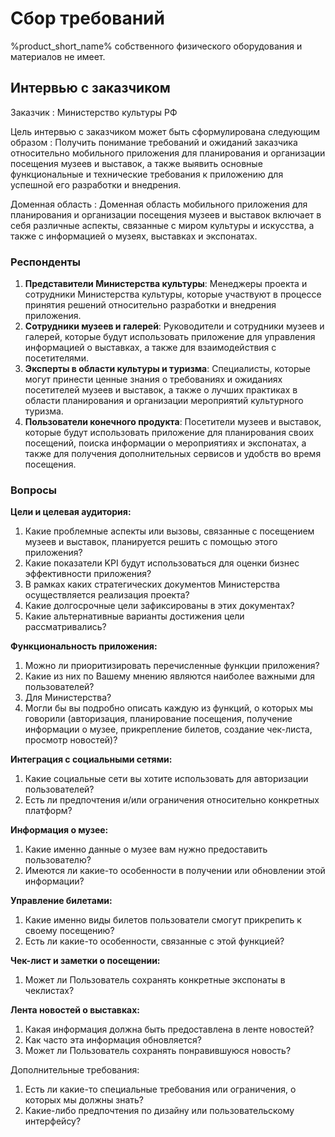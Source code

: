 # Сбор требований

%product_short_name% собственного физического оборудования и материалов не имеет.

## Интервью с заказчиком

Заказчик
: Министерство культуры РФ

Цель интервью с заказчиком может быть сформулирована следующим образом
: Получить понимание требований и ожиданий заказчика относительно мобильного приложения для планирования и организации посещения музеев и выставок, а также выявить основные функциональные и технические требования к приложению для успешной его разработки и внедрения.

Доменная область
: Доменная область мобильного приложения для планирования и организации посещения музеев и выставок включает в себя различные аспекты, связанные с миром культуры и искусства, а также с информацией о музеях, выставках и экспонатах.

### Респонденты

1. **Представители Министерства культуры**: Менеджеры проекта и сотрудники Министерства культуры, которые участвуют в процессе принятия решений относительно разработки и внедрения приложения.
2. **Сотрудники музеев и галерей**: Руководители и сотрудники музеев и галерей, которые будут использовать приложение для управления информацией о выставках, а также для взаимодействия с посетителями.
3. **Эксперты в области культуры и туризма**: Специалисты, которые могут принести ценные знания о требованиях и ожиданиях посетителей музеев и выставок, а также о лучших практиках в области планирования и организации мероприятий культурного туризма.
4. **Пользователи конечного продукта**: Посетители музеев и выставок, которые будут использовать приложение для планирования своих посещений, поиска информации о мероприятиях и экспонатах, а также для получения дополнительных сервисов и удобств во время посещения.

### Вопросы

**Цели и целевая аудитория:**

1. Какие проблемные аспекты или вызовы, связанные с посещением музеев и выставок, планируется решить с помощью этого приложения?
2. Какие показатели KPI будут использоваться для оценки бизнес эффективности приложения?
3. В рамках каких стратегических документов Министерства осуществляется реализация проекта?
4. Какие долгосрочные цели зафиксированы в этих документах? 
5. Какие альтернативные варианты достижения цели рассматривались?

**Функциональность приложения:**

1. Можно ли приоритизировать перечисленные функции приложения?
2. Какие из них по Вашему мнению являются наиболее важными для пользователей?
3. Для Министерства?
4. Могли бы вы подробно описать каждую из функций, о которых мы говорили (авторизация, планирование посещения, получение информации о музее, прикрепление билетов, создание чек-листа, просмотр новостей)?

**Интеграция с социальными сетями:**

1. Какие социальные сети вы хотите использовать для авторизации пользователей?
2. Есть ли предпочтения и/или ограничения относительно конкретных платформ?

**Информация о музее:**

1. Какие именно данные о музее вам нужно предоставить пользователю?
2. Имеются ли какие-то особенности в получении или обновлении этой информации?

**Управление билетами:**

1. Какие именно виды билетов пользователи смогут прикрепить к своему посещению?
2. Есть ли какие-то особенности, связанные с этой функцией?

**Чек-лист и заметки о посещении:**

1. Может ли Пользователь сохранять конкретные экспонаты в чеклистах?

**Лента новостей о выставках:**

1. Какая информация должна быть предоставлена в ленте новостей?
2. Как часто эта информация обновляется?
3. Может ли Пользователь сохранять понравившуюся новость?

Дополнительные требования:

1. Есть ли какие-то специальные требования или ограничения, о которых мы должны знать?
2. Какие-либо предпочтения по дизайну или пользовательскому интерфейсу?
